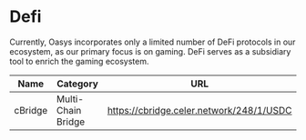 ---
---

# Defi
Currently, Oasys incorporates only a limited number of DeFi protocols in our ecosystem, as our primary focus is on gaming. DeFi serves as a subsidiary tool to enrich the gaming ecosystem.

|Name|Category|URL|
|--|--|---------|
|cBridge|Multi-Chain Bridge|https://cbridge.celer.network/248/1/USDC|
